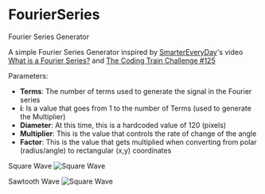 # FourierSeries
Fourier Series Generator

A simple Fourier Series Generator inspired by [SmarterEveryDay](https://www.youtube.com/channel/UC6107grRI4m0o2-emgoDnAA)'s video [What is a Fourier Series?](https://www.youtube.com/watch?v=ds0cmAV-Yek) and [The Coding Train Challenge #125](https://www.youtube.com/watch?v=Mm2eYfj0SgA)

Parameters:

- **Terms**: The number of terms used to generate the signal in the Fourier series
- **i**: Is a value that goes from 1 to the number of Terms (used to generate the Multiplier)
- **Diameter**: At this time, this is a hardcoded value of 120 (pixels)
- **Multiplier**: This is the value that controls the rate of change of the angle
- **Factor**: This is the value that gets multiplied when converting from polar (radius/angle) to rectangular (x,y) coordinates

Square Wave
![Square Wave](https://xfx.net/stackoverflow/FourierSeriesGenerator/fsg01.png)

Sawtooth Wave
![Square Wave](https://xfx.net/stackoverflow/FourierSeriesGenerator/fsg02.png)
